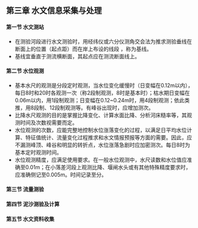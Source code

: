 ## 第三章 水文信息采集与处理
#### 第一节 水文测站
- 在测验河段进行水文测验时，用经纬仪或六分仪测角交会法为推求测验垂线在断面上的位置（起点距）而在岸上布设的线段 ，称为基线。
- 基线宜垂直于测流横断面，其起点应在测流断面线上。
#### 第二节 水位观测
- 基本水尺的观测是分段定时观测，当水位变化缓慢时（日变幅在0.12m以内），每日8时和20时各观测一次（称2段制观测，8时是基本时）；枯水期日变幅在0.06m以内，用1段制观测；日变幅在0.12~0.24m时，用4段制观测；依此类推，用8段制、12段制观测等。有峰谷出现时，应增加测次。
- 比降水尺观测的目的是掌握比降变化、计算水面比降、分析河床糙率等，其观测时间及次数视需要而定。
- 水位观测的次数，应能完整地控制水位涨落变化的过程，以满足日平均水位计算、特征值统计、流量变化过程推求和水文情报预报等方面的需要。因此，应不漏测峰顶、峰谷和明显的转折点，水位涨落急剧时应加密测次。每日8时为基本定时观测时间。
- 水位观测精度，应满足使用要求。在一般水位观测中，水尺读数和水位值应准确至0.01m；在小落差河段上观测比降、堰闸水头或有其他特殊精度要求时，应准确侧记至0.005m。时间记录至分。
#### 第三节 流量测验
#### 第四节 泥沙测验及计算
#### 第五节 水文资料收集
